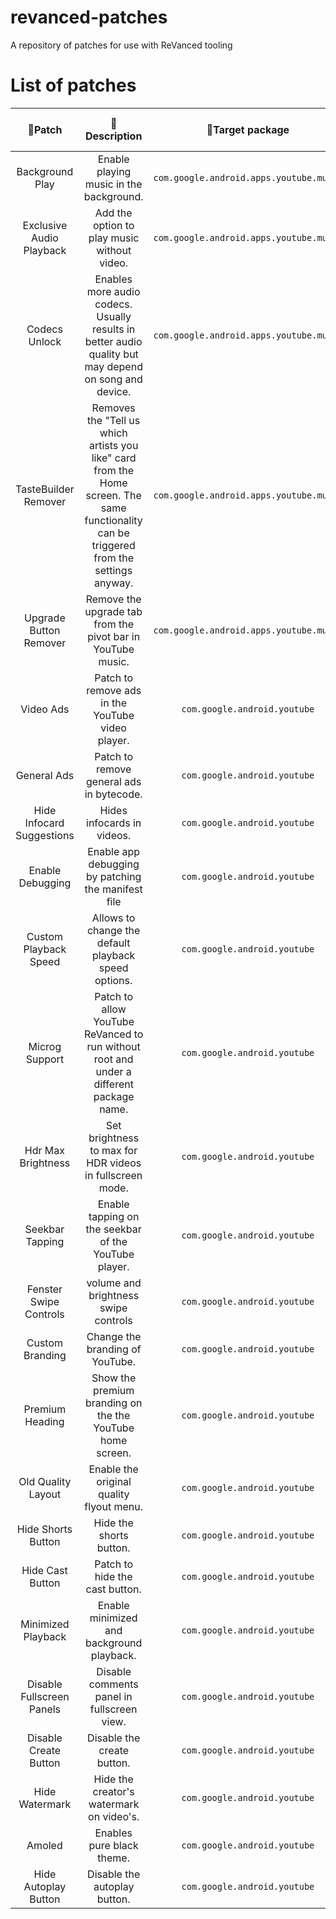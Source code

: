 # revanced-patches

A repository of patches for use with ReVanced tooling

# List of patches
|💊Patch|📜Description|🎯Target package|🏹Target package version|
|:-----:|:-----------:|:--------------:|:----------------------:|
|Background Play|Enable playing music in the background.|`com.google.android.apps.youtube.music`|5.03.50|
|Exclusive Audio Playback|Add the option to play music without video.|`com.google.android.apps.youtube.music`|5.03.50|
|Codecs Unlock|Enables more audio codecs. Usually results in better audio quality but may depend on song and device.|`com.google.android.apps.youtube.music`|5.03.50|
|TasteBuilder Remover|Removes the "Tell us which artists you like" card from the Home screen. The same functionality can be triggered from the settings anyway.|`com.google.android.apps.youtube.music`|5.03.50|
|Upgrade Button Remover|Remove the upgrade tab from the pivot bar in YouTube music.|`com.google.android.apps.youtube.music`|5.03.50|
|Video Ads|Patch to remove ads in the YouTube video player.|`com.google.android.youtube`|17.25.34|
|General Ads|Patch to remove general ads in bytecode.|`com.google.android.youtube`|17.25.34|
|Hide Infocard Suggestions|Hides infocards in videos.|`com.google.android.youtube`|17.25.34|
|Enable Debugging|Enable app debugging by patching the manifest file|`com.google.android.youtube`|all|
|Custom Playback Speed|Allows to change the default playback speed options.|`com.google.android.youtube`|17.25.34|
|Microg Support|Patch to allow YouTube ReVanced to run without root and under a different package name.|`com.google.android.youtube`|17.25.34|
|Hdr Max Brightness|Set brightness to max for HDR videos in fullscreen mode.|`com.google.android.youtube`|17.25.34|
|Seekbar Tapping|Enable tapping on the seekbar of the YouTube player.|`com.google.android.youtube`|17.25.34|
|Fenster Swipe Controls|volume and brightness swipe controls|`com.google.android.youtube`|17.25.34|
|Custom Branding|Change the branding of YouTube.|`com.google.android.youtube`|all|
|Premium Heading|Show the premium branding on the the YouTube home screen.|`com.google.android.youtube`|all|
|Old Quality Layout|Enable the original quality flyout menu.|`com.google.android.youtube`|17.25.34|
|Hide Shorts Button|Hide the shorts button.|`com.google.android.youtube`|17.25.34|
|Hide Cast Button|Patch to hide the cast button.|`com.google.android.youtube`|all|
|Minimized Playback|Enable minimized and background playback.|`com.google.android.youtube`|17.25.34|
|Disable Fullscreen Panels|Disable comments panel in fullscreen view.|`com.google.android.youtube`|17.25.34|
|Disable Create Button|Disable the create button.|`com.google.android.youtube`|17.25.34|
|Hide Watermark|Hide the creator's watermark on video's.|`com.google.android.youtube`|17.25.34|
|Amoled|Enables pure black theme.|`com.google.android.youtube`|17.25.34|
|Hide Autoplay Button|Disable the autoplay button.|`com.google.android.youtube`|17.25.34|

